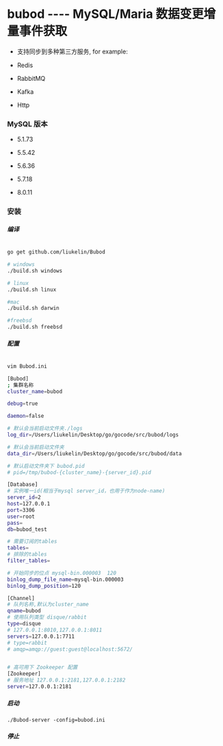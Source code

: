 # bubod ---- MySQL/Maria 数据变更增量事件获取 


* 支持同步到多种第三方服务, for example:

* Redis
* RabbitMQ
* Kafka
* Http 


### MySQL 版本

* 5.1.73

* 5.5.42

* 5.6.36

* 5.7.18

* 8.0.11


### 安装

##### 编译

```sh

go get github.com/liukelin/Bubod

# windows
./build.sh windows

# linux
./build.sh linux

#mac
./build.sh darwin

#freebsd
./build.sh freebsd

```

##### 配置
`````sh

vim Bubod.ini

[Bubod]
; 集群名称
cluster_name=bubod

debug=true

daemon=false

# 默认会当前启动文件夹./logs
log_dir=/Users/liukelin/Desktop/go/gocode/src/bubod/logs

# 默认会当前启动文件夹
data_dir=/Users/liukelin/Desktop/go/gocode/src/bubod/data

# 默认启动文件夹下 bubod.pid
# pid=/tmp/bubod-{cluster_name}-{server_id}.pid

[Database]
# 实例唯一id(相当于mysql server_id，也用于作为node-name)
server_id=2
host=127.0.0.1
port=3306
user=root
pass=
db=bubod_test

# 需要订阅的tables
tables=
# 排除的tables
filter_tables=

# 开始同步的位点 mysql-bin.000003  120
binlog_dump_file_name=mysql-bin.000003
binlog_dump_position=120

[Channel]
# 队列名称,默认为cluster_name
qname=bubod
# 使用队列类型 disque/rabbit
type=disque
# 127.0.0.1:8010,127.0.0.1:8011
servers=127.0.0.1:7711
# type=rabbit
# amqp=amqp://guest:guest@localhost:5672/


# 高可用下 Zookeeper 配置
[Zookeeper]
# 服务地址 127.0.0.1:2181,127.0.0.1:2182 
server=127.0.0.1:2181


`````

##### 启动
`````shell
./Bubod-server -config=bubod.ini

`````

##### 停止

`````



